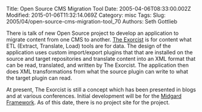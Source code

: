 Title: Open Source CMS Migration Tool
Date: 2005-04-06T08:33:00.002Z
Modified: 2015-01-06T11:32:14.069Z
Category: misc
Tags: 
Slug: 2005/04/open-source-cms-migration-tool_70
Authors: Seth Gottlieb

There is talk of new Open Source project to develop an application to migrate content from one CMS to another. [The Exorcist](http://snip.yukatan.fi/space/start/2005-02-21/1#CMS_migration_with_the_Exorcist) is for content what ETL (Extract, Translate, Load) tools are for data. The design of the application uses custom import/export plugins that that are installed on the source and target repositories and translate content into an XML format that can be read, translated, and written by The Exorcist. The application then does XML transformations from what the source plugin can write to what the target plugin can read.  

At present, The Exorcist is still a concept which has been presented in blogs and at various conferences. Initial development will be for the [Midgard Framework](http://www.midgard-project.org/). As of this date, there is no project site for the project.

